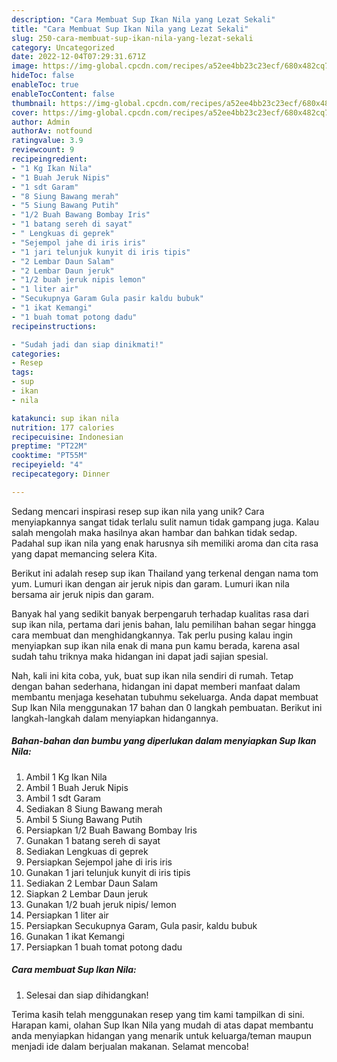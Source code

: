 ```yaml
---
description: "Cara Membuat Sup Ikan Nila yang Lezat Sekali"
title: "Cara Membuat Sup Ikan Nila yang Lezat Sekali"
slug: 250-cara-membuat-sup-ikan-nila-yang-lezat-sekali
category: Uncategorized
date: 2022-12-04T07:29:31.671Z
image: https://img-global.cpcdn.com/recipes/a52ee4bb23c23ecf/680x482cq70/sup-ikan-nila-foto-resep-utama.jpg
hideToc: false
enableToc: true
enableTocContent: false
thumbnail: https://img-global.cpcdn.com/recipes/a52ee4bb23c23ecf/680x482cq70/sup-ikan-nila-foto-resep-utama.jpg
cover: https://img-global.cpcdn.com/recipes/a52ee4bb23c23ecf/680x482cq70/sup-ikan-nila-foto-resep-utama.jpg
author: Admin
authorAv: notfound
ratingvalue: 3.9
reviewcount: 9
recipeingredient:
- "1 Kg Ikan Nila"
- "1 Buah Jeruk Nipis"
- "1 sdt Garam"
- "8 Siung Bawang merah"
- "5 Siung Bawang Putih"
- "1/2 Buah Bawang Bombay Iris"
- "1 batang sereh di sayat"
- " Lengkuas di geprek"
- "Sejempol jahe di iris iris"
- "1 jari telunjuk kunyit di iris tipis"
- "2 Lembar Daun Salam"
- "2 Lembar Daun jeruk"
- "1/2 buah jeruk nipis lemon"
- "1 liter air"
- "Secukupnya Garam Gula pasir kaldu bubuk"
- "1 ikat Kemangi"
- "1 buah tomat potong dadu"
recipeinstructions:

- "Sudah jadi dan siap dinikmati!"
categories:
- Resep
tags:
- sup
- ikan
- nila

katakunci: sup ikan nila 
nutrition: 177 calories
recipecuisine: Indonesian
preptime: "PT22M"
cooktime: "PT55M"
recipeyield: "4"
recipecategory: Dinner

---
```





Sedang mencari inspirasi resep sup ikan nila yang unik? Cara menyiapkannya sangat tidak terlalu sulit namun tidak gampang juga. Kalau salah mengolah maka hasilnya akan hambar dan bahkan tidak sedap. Padahal sup ikan nila yang enak harusnya sih memiliki aroma dan cita rasa yang dapat memancing selera Kita.





Berikut ini adalah resep sup ikan Thailand yang terkenal dengan nama tom yum. Lumuri ikan dengan air jeruk nipis dan garam. Lumuri ikan nila bersama air jeruk nipis dan garam.

Banyak hal yang sedikit banyak berpengaruh terhadap kualitas rasa dari sup ikan nila, pertama dari jenis bahan, lalu pemilihan bahan segar hingga cara membuat dan menghidangkannya. Tak perlu pusing kalau ingin menyiapkan sup ikan nila enak di mana pun kamu berada, karena asal sudah tahu triknya maka hidangan ini dapat jadi sajian spesial.






Nah, kali ini kita coba, yuk, buat sup ikan nila sendiri di rumah. Tetap dengan bahan sederhana, hidangan ini dapat memberi manfaat dalam membantu menjaga kesehatan tubuhmu sekeluarga. Anda dapat membuat Sup Ikan Nila menggunakan 17 bahan dan 0 langkah pembuatan. Berikut ini langkah-langkah dalam menyiapkan hidangannya.

<!--inarticleads1-->

##### Bahan-bahan dan bumbu yang diperlukan dalam menyiapkan Sup Ikan Nila:

1. Ambil 1 Kg Ikan Nila
1. Ambil 1 Buah Jeruk Nipis
1. Ambil 1 sdt Garam
1. Sediakan 8 Siung Bawang merah
1. Ambil 5 Siung Bawang Putih
1. Persiapkan 1/2 Buah Bawang Bombay Iris
1. Gunakan 1 batang sereh di sayat
1. Sediakan  Lengkuas di geprek
1. Persiapkan Sejempol jahe di iris iris
1. Gunakan 1 jari telunjuk kunyit di iris tipis
1. Sediakan 2 Lembar Daun Salam
1. Siapkan 2 Lembar Daun jeruk
1. Gunakan 1/2 buah jeruk nipis/ lemon
1. Persiapkan 1 liter air
1. Persiapkan Secukupnya Garam, Gula pasir, kaldu bubuk
1. Gunakan 1 ikat Kemangi
1. Persiapkan 1 buah tomat potong dadu




<!--inarticleads2-->

##### Cara membuat Sup Ikan Nila:


1. Selesai dan siap dihidangkan!



Terima kasih telah menggunakan resep yang tim kami tampilkan di sini. Harapan kami, olahan Sup Ikan Nila yang mudah di atas dapat membantu anda menyiapkan hidangan yang menarik untuk keluarga/teman maupun menjadi ide dalam berjualan makanan. Selamat mencoba!
